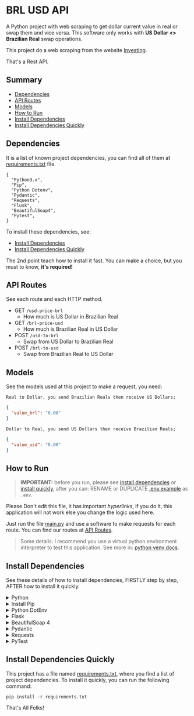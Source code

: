# BRL USD API
A Python project with web scraping to get dollar current value in real or swap them and vice versa.
This software only works with **US Dollar <> Brazilian Real** swap operations.

This project do a web scraping from the website [Investing](https://br.investing.com/).

That's a Rest API.

## Summary

* [Dependencies](#dependencies)
* [API Routes](#api-routes)
* [Models](#models)
* [How to Run](#how-to-run)
* [Install Dependencies](#install-dependencies)
* [Install Dependencies Quickly](#install-dependencies-quickly)

## Dependencies
It is a list of known project dependencies, you can find all of them at
[requirements.txt](requirements.txt) file.

```pythonset
{
  "Python3.x",
  "Pip",
  "Python Dotenv",
  "Pydantic",
  "Requests",
  "Flusk",
  "BeautifulSoap4",
  "Pytest",
}
```

To install these dependencies, see:
* [Install Dependencies](#install-dependencies)
* [Install Dependencies Quickly](#install-dependencies-quickly)

The 2nd point teach how to install it fast. You can make a choice,
but you must to know, **it's required!**

## API Routes
See each route and each HTTP method.
* GET `/usd-price-brl`
  * How much is US Dollar in Brazilian Real
* GET `/brl-price-usd`
  * How much is Brazilian Real in US Dollar
* POST `/usd-to-brl`
  * Swap from US Dollar to Brazilian Real
* POST `/brl-to-usd`
  * Swap from Brazilian Real to US Dollar

## Models
See the models used at this project to make a request, you need:

```
Real to Dollar, you send Brazilian Reals then receive US Dollars;
```
```json
{
  "value_brl": "0.00"
}
```

```
Dollar to Real, you send US Dollars then receive Brazilian Reals;
```
```json
{
  "value_usd": "0.00"
}
```

## How to Run
> **IMPORTANT:** before you run, please see [install dependencies](#install-dependencies)
> or [install quickly](#install-dependencies-quickly), after
> you can: RENAME or DUPLICATE [.env.example](.env.example) as `.env`. 

Please  Don't edit this file, it has important *hyperlinks*, if you do it,
this application will not work else you change the logic used here.

Just run the file [main.py](main.py) and use a software to make requests for each route.
You can find our routes at [API Routes](#api-routes).

> Some details: I recommend you use a virtual python environment
> interpreter to test this application. See more in:
> [python venv docs](https://docs.python.org/3/library/venv.html).


## Install Dependencies
See these details of how to install dependencies, FIRSTLY step by step, AFTER
how to install it quickly.

<details>
  <summary>
    Python
  </summary>
  <details>
      <summary>
        Windows
      </summary>
      <a href="https://www.python.org/downloads/windows/" target="_blank">Python Windows</a>
  </details>
  <details>
      <summary>
        MacOS
      </summary>
      <a href="https://www.python.org/downloads/macos/" target="_blank">Python MacOS</a>
  </details>
  <details>
      <summary>
        Linux
      </summary>
      Pre Installed.
  </details>
</details>

<details>
  <summary>
    Install Pip
  </summary>
  <code>pip3 install pip --upgrade</code>
</details>

<details>
  <summary>
    Python DotEnv
  </summary>
  <code>pip install python-dotenv</code>
</details>

<details>
  <summary>
    Flask
  </summary>
  <code>pip install Flask</code>
</details>

<details>
  <summary>
    BeautifulSoap 4
  </summary>
  <code>pip install beautifulsoup4</code>
</details>

<details>
  <summary>
    Pydantic
  </summary>
  <code>pip install pydantic</code>
</details>

<details>
  <summary>
    Requests
  </summary>
  <code>pip install requests</code>
</details>

<details>
  <summary>
    PyTest
  </summary>
  <code>pip install pytest</code>
</details>

## Install Dependencies Quickly
This project has a file named [requirements.txt](requirements.txt),
where you find a list of project dependencies. To install it quickly,
you can run the following command:

```commandline
pip install -r requirements.txt
```

That's All Folks!
